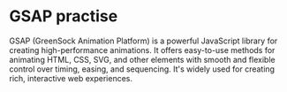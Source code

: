 # GSAP practise 
GSAP (GreenSock Animation Platform) is a powerful JavaScript library for creating high-performance animations. 
It offers easy-to-use methods for animating HTML, CSS, SVG, and other elements with smooth and flexible control over timing, easing, and sequencing. It's widely used for creating rich, interactive web experiences.



